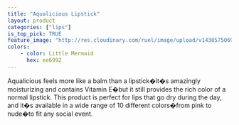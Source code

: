 ```yaml
---
title: "Aqualicious Lipstick"
layout: product
categories: ["lips"]
is_top_pick: TRUE
feature_image: "http://res.cloudinary.com/ruel/image/upload/v1438575069/fashion21/picture-39.jpg"
colors:
    - color: Little Mermaid
      hex: ee6992
---
```

Aqualicious feels more like a balm than a lipstick�it�s amazingly moisturizing and contains Vitamin E�but it still provides the rich color of a normal lipstick. This product is perfect for lips that go dry during the day, and it�s available in a wide range of 10 different colors�from pink to nude�to fit any social event.